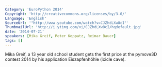 ```yaml
---
Category: 'EuroPython 2014'
Copyright: 'http://creativecommons.org/licenses/by/3.0/'
Language: 'English'
SourceUrl: '"http://www.youtube.com/watch?v=CJZhdLXw8cI"'
ThumbnailUrl: 'http://i.ytimg.com/vi/CJZhdLXw8cI/hqdefault.jpg'
date: '2014-07-21'
speakers: [Mika Greif, Peter Koppatz, Reimar Bauer]
tags: []
---
```

Mika Greif, a 13 year old school student gets the first price at the pymove3D contest 2014 by his application Eiszapfenhöhle (icicle cave).